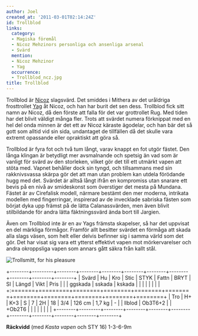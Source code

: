 ```yaml
---
author: Joel
created_at: '2011-03-01T02:14:24Z'
id: Trollblod
links:
  category:
  - Magiska föremål
  - Nicoz Mehzinors personliga och ansenliga arsenal
  - Svärd
  mention:
  - Nicoz Mehzinor
  - Yag
  occurrence:
  - Trollblod_ncz.jpg
title: Trollblod
---
```


Trollblod är [Nicoz] slagsvärd. Det smiddes i Mithera av det uråldriga frosttrollet [Yag] åt Nicoz,
och han har burit det sen dess. Trollblod fick sitt namn av Nicoz, då den förste att falla för det
var grottrollet Rug. Med tiden har det blivit väldigt många fler. Trots att svärdet numera
förknippat med en hel del onda minnen är det ett av Nicoz käraste ägodelar, och han bär det så gott
som alltid vid sin sida, undantaget de tillfällen då det skulle vara extremt opassande eller
opraktiskt att göra så.

Trollblod är fyra fot och två tum långt, varav knappt en fot utgör fästet. Den långa klingan är
betydligt mer avsmalnande och spetsig än vad som är vanligt för svärd av den storleken, vilket gör
det till ett utmärkt vapen att stöta med. Vapnet behåller dock sin tyngd, och tillsammans med sin
rakknivsvassa skärpa gör det att man utan problem kan utdela förödande hugg med det. Svärdet är
alltså långt ifrån en kompromiss utan snarare ett bevis på en nivå av smideskonst som överstiger det
mesta på Mundana. Fästet är av Cirefalisk modell, närmare bestämt den mer moderna, intrikata
modellen med fingerringar, inspirerad av de invecklade sabriska fästen som börjat dyka upp främst på
de lätta Calanassvärden, men även blivit stilbildande för andra lätta fäktningssvärd ända bort till
Jargien.

Även om Trollblod inte är en av Yags främsta skapelser, så har det uppvisat en del märkliga
förmågor. Framför allt besitter svärdet en förmåga att skada alla slags väsen, som helt eller delvis
befinner sig i samma värld som det gör. Det har visat sig vara ett ytterst effektivt vapen mot
mörkervarelser och andra okroppsliga vapen som annars gått säkra från kallt stål.

![Trollsmitt, for his pleasure]

+--------+---------+--------+--------+--------+--------+--------+--------+--------+--------+--------+
| Svärd  | Hu      | Kro    | Stic   | STYK   | Fattn  | BRYT   | SI     | Längd  | Vikt   | Pris   |
|        | ggskada | sskada | kskada |        |        |        |        |        |        |        |
+:=======+=========+========+========+========+========+========+========+========+========+========+
| Tro    | H+      | K+3    | S      | 7      | 2H     | 18     | 3/4    | 126 cm | 1,7 kg | \-     |
| llblod | Ob3T6+2 |        | +Ob2T6 |        |        |        |        |        |        |        |
+--------+---------+--------+--------+--------+--------+--------+--------+--------+--------+--------+

**Räckvidd** (med *Kasta vapen* och STY 16) 1-3-6-9m

  [Nicoz]: Nicoz_Mehzinor
  [Yag]: Yag
  [Trollsmitt, for his pleasure]: Trollblod_ncz.jpg "Trollsmitt, for his pleasure"
